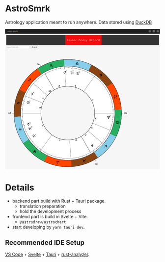 # AstroSmrk

Astrology application meant to run anywhere.
Data stored using [DuckDB](https://duckdb.org/)

![preview](./astro-rust.png)

# Details

- backend part build with Rust + Tauri package.
    - translation preparation
    - hold the development process
- frontend part is build in Svelte + Vite.
    - `@astrodraw/astrochart`
- start developing by `yarn tauri dev`.

## Recommended IDE Setup

[VS Code](https://code.visualstudio.com/) + [Svelte](https://marketplace.visualstudio.com/items?itemName=svelte.svelte-vscode) + [Tauri](https://marketplace.visualstudio.com/items?itemName=tauri-apps.tauri-vscode) + [rust-analyzer](https://marketplace.visualstudio.com/items?itemName=rust-lang.rust-analyzer).

